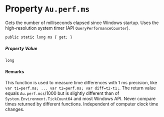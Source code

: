 # Property `Au.perf.ms`

Gets the number of milliseconds elapsed since Windows startup. Uses the high-resolution system timer (API `QueryPerformanceCounter`).

```
public static long ms { get; }
```

##### Property Value

`long`

#### Remarks

This function is used to measure time differences with 1 ms precision, like `var t1=perf.ms; ... var t2=perf.ms; var diff=t2-t1;`. The return value equals `Au.perf.mcs`/1000 but is slightly different than of `System.Environment.TickCount64` and most Windows API. Never compare times returned by different functions. Independent of computer clock time changes.